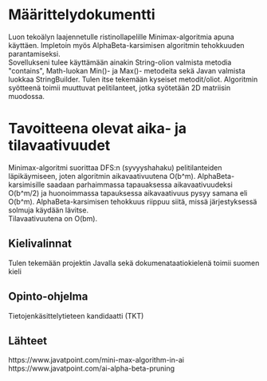 <h1>Määrittelydokumentti</h1>
Luon tekoälyn laajennetulle ristinollapelille Minimax-algoritmia apuna käyttäen. Impletoin myös AlphaBeta-karsimisen algoritmin tehokkuuden parantamiseksi. </br>
Sovellukseni tulee käyttämään ainakin String-olion valmista metodia "contains", Math-luokan Min()- ja Max()- metodeita sekä Javan valmista luokkaa StringBuilder. Tulen itse tekemään kyseiset metodit/oliot.
Algoritmin syötteenä toimii muuttuvat pelitilanteet, jotka syötetään 2D matriisin muodossa. 
<h1>Tavoitteena olevat aika- ja tilavaativuudet</h1>
Minimax-algoritmi suorittaa DFS:n (syvyyshahaku) pelitilanteiden läpikäymiseen, joten algoritmin aikavaativuutena O(b^m). AlphaBeta-karsimisille saadaan parhaimmassa tapauaksessa aikavaativuudeksi O(b^m/2) ja huonoimmassa tapauksessa aikavaativuus pysyy samana eli O(b^m). AlphaBeta-karsimisen tehokkuus riippuu siitä, missä järjestyksessä solmuja käydään lävitse. </br>
Tilavaativuutena on O(bm).

<h2>Kielivalinnat</h2>
Tulen tekemään projektin Javalla sekä dokumenataatiokielenä toimii suomen kieli  
<h2>Opinto-ohjelma</h2>
Tietojenkäsittelytieteen kandidaatti (TKT)
<h2>Lähteet</h2>
https://www.javatpoint.com/mini-max-algorithm-in-ai </br>
https://www.javatpoint.com/ai-alpha-beta-pruning
